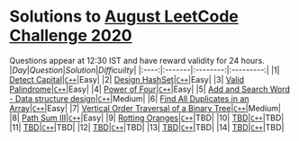 # Solutions to [August LeetCode Challenge 2020](https://leetcode.com/explore/challenge/card/august-leetcoding-challenge/549/week-1-august-1st-august-7th/) 

Questions appear at 12:30 IST and have reward validity for 24 hours.
|*Day*|*Question*|*Solution*|*Difficuilty*|
|:----:|:-------|:--------:|:---------:|
|1| [Detect Capital](https://leetcode.com/explore/challenge/card/august-leetcoding-challenge/549/week-1-august-1st-august-7th/3409/)|[`C++`](https://github.com/kameshkotwani/august-leetcode-challenge/blob/master/1.detect-capital.cpp)|Easy|
|2| [Design HashSet](https://leetcode.com/explore/challenge/card/august-leetcoding-challenge/549/week-1-august-1st-august-7th/3410/)|[`C++`](https://github.com/kameshkotwani/august-leetcode-challenge/blob/master/2.design-hashset.cpp)|Easy|
|3| [Valid Palindrome](https://leetcode.com/explore/featured/card/august-leetcoding-challenge/549/week-1-august-1st-august-7th/3411/)|[`C++`](https://github.com/kameshkotwani/august-leetcode-challenge/blob/master/3.valid-palindrome.cpp)|Easy|
|4| [Power of Four](https://leetcode.com/explore/challenge/card/august-leetcoding-challenge/549/week-1-august-1st-august-7th/3412/)|[`C++`](https://github.com/kameshkotwani/august-leetcode-challenge/blob/master/4.power-of-four.cpp)|Easy|
|5| [Add and Search Word - Data structure design](https://leetcode.com/explore/challenge/card/august-leetcoding-challenge/549/week-1-august-1st-august-7th/3413/)|[`C++`](https://github.com/kameshkotwani/august-leetcode-challenge/blob/master/5.add-search-word.cpp)|Medium|
|6| [Find All Duplicates in an Array](https://leetcode.com/explore/challenge/card/august-leetcoding-challenge/549/week-1-august-1st-august-7th/3414/)|[`C++`](https://github.com/kameshkotwani/august-leetcode-challenge/blob/master/6.find-all-duplicates-in-array.cpp)|Easy|
|7| [Vertical Order Traversal of a Binary Tree](https://leetcode.com/explore/challenge/card/august-leetcoding-challenge/549/week-1-august-1st-august-7th/3415/)|[`C++`](https://github.com/kameshkotwani/august-leetcode-challenge/blob/master/7.vertical-order-traversal.cpp)|Medium|
|8| [Path Sum III](https://leetcode.com/explore/challenge/card/august-leetcoding-challenge/550/week-2-august-8th-august-14th/3417/)|[`C++`](https://github.com/kameshkotwani/august-leetcode-challenge/blob/master/8.path-sum-iii.cpp)|Easy|
|9| [Rotting Oranges](https://leetcode.com/explore/challenge/card/august-leetcoding-challenge/550/week-2-august-8th-august-14th/3418/)|[`C++`]()|TBD|
|10| [TBD]()|[`C++`]()|TBD|
|11| [TBD]()|[`C++`]()|TBD|
|12| [TBD]()|[`C++`]()|TBD|
|13| [TBD]()|[`C++`]()|TBD|
|14| [TBD]()|[`C++`]()|TBD|
